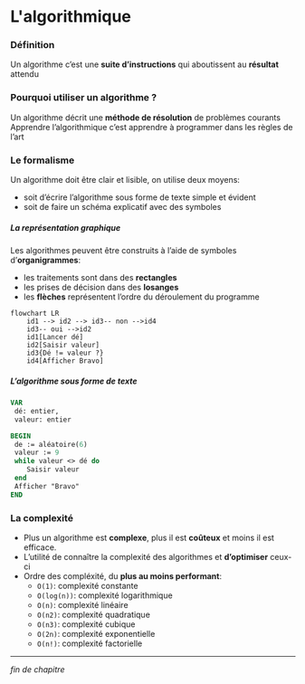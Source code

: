 # L'algorithmique

### Définition

Un algorithme c’est une **suite d’instructions** qui aboutissent au **résultat** attendu

### Pourquoi utiliser un algorithme ?

Un algorithme décrit une **méthode de résolution** de problèmes courants
Apprendre l’algorithmique c’est apprendre à programmer dans les règles de l’art

### Le formalisme

Un algorithme doit être clair et lisible, on utilise deux moyens:

- soit d’écrire l’algorithme sous forme de texte simple et évident
- soit de faire un schéma explicatif avec des symboles

##### La représentation graphique

Les algorithmes peuvent être construits à l’aide de symboles d’**organigrammes**:

- les traitements sont dans des **rectangles**
- les prises de décision dans des **losanges**
- les **flèches** représentent l’ordre du déroulement du programme

```mermaid
flowchart LR
    id1 --> id2 --> id3-- non -->id4
    id3-- oui -->id2
    id1[Lancer dé]
    id2[Saisir valeur]
    id3{Dé != valeur ?}
    id4[Afficher Bravo]
```

##### L’algorithme sous forme de texte

```pascal
VAR
 dé: entier,
 valeur: entier

BEGIN
 de := aléatoire(6)
 valeur := 9
 while valeur <> dé do
    Saisir valeur
 end
 Afficher "Bravo"
END
```

### La complexité

- Plus un algorithme est **complexe**, plus il est **coûteux** et moins il est efficace.
- L’utilité de connaître la complexité des algorithmes et **d’optimiser** ceux­-ci
- Ordre des compléxité, du **plus au moins performant**:
  - `O(1)`: complexité constante
  - `O(log(n))`: complexité logarithmique
  - `O(n)`: complexité linéaire
  - `O(n2)`: complexité quadratique
  - `O(n3)`: complexité cubique
  - `O(2n)`: complexité exponentielle
  - `O(n!)`: complexité factorielle

---

_fin de chapitre_
